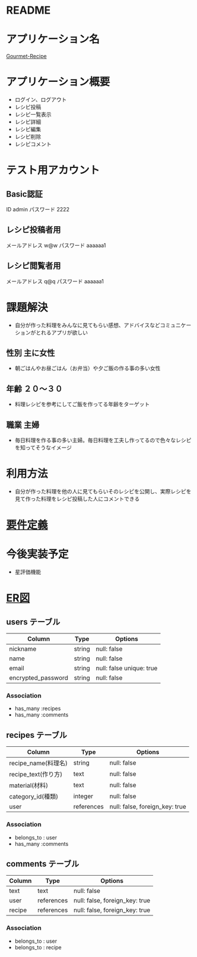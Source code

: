 
# README

# アプリケーション名
 [Gourmet-Recipe](https://gourmet-recipe-32457.herokuapp.com/)

# アプリケーション概要
- ログイン、ログアウト
- レシピ投稿
- レシピ一覧表示
- レシピ詳細
- レシピ編集
- レシピ削除
- レシピコメント



# テスト用アカウント
## Basic認証
ID admin
パスワード 2222

## レシピ投稿者用
メールアドレス w@w
パスワード aaaaaa1

## レシピ閲覧者用
メールアドレス q@q
パスワード aaaaaa1

# 課題解決
- 自分が作った料理をみんなに見てもらい感想、アドバイスなどコミュニケーションがとれるアプリが欲しい
## 性別 主に女性
- 朝ごはんやお昼ごはん（お弁当）や夕ご飯の作る事の多い女性
## 年齢 ２０〜３０
- 料理レシピを参考にしてご飯を作ってる年齢をターゲット
## 職業 主婦
- 毎日料理を作る事の多い主婦。毎日料理を工夫し作ってるので色々なレシピを知ってそうなイメージ

# 利用方法
- 自分が作った料理を他の人に見てもらいそのレシピを公開し、実際レシピを見て作った料理をレシピ投稿した人にコメントできる

# [要件定義](https://docs.google.com/spreadsheets/d/1B5Zbn2R9iRv_7OUQmeDtNulbD0JRXmUNi9MNvAUa8mg/edit?usp=sharing)

# 今後実装予定
- 星評価機能

# [ER図](https://drive.google.com/file/d/1J99ih15AVVd9rnWHrmYZIoc_A-pNaHPR/view?usp=sharing)
## users テーブル

| Column           | Type   | Options                   |
| ---------------- | ------ | ------------------------- |
| nickname         | string | null: false               |
| name             | string | null: false               |
| email            | string | null: false unique: true  |
|encrypted_password| string | null: false               |


### Association
- has_many :recipes
- has_many :comments



## recipes テーブル

|Column                | Type     | Options                         |
| ---------------------| -------- | ------------------------------- |
| recipe_name(料理名)  |  string  | null: false                     |
| recipe_text(作り方)  |  text    | null: false                     |
| material(材料)       |  text    | null: false                     |
| category_id(種類)    | integer  | null: false                     |
| user                 |references| null: false, foreign_key: true  |


### Association
- belongs_to : user
- has_many :comments

## comments テーブル

| Column      | Type       | Options                        |
| --------    | ---------- | ------------------------------ |
| text        |  text      | null: false                    |
| user        |references  | null: false, foreign_key: true |
| recipe      |references  | null: false, foreign_key: true |


### Association
- belongs_to : user
- belongs_to : recipe

